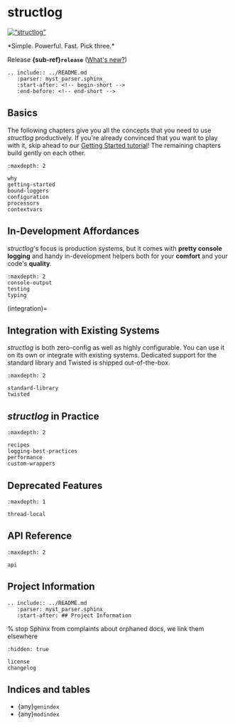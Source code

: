 # structlog

<p align=“center”>
   <a href=“https://www.structlog.org/“>
      <img src=“https://www.structlog.org/en/latest/_static/structlog_logo_transparent.png” width=“35%” alt=“structlog” />
   </a>
</p>

<p align=“center”>
 *Simple. Powerful. Fast. Pick three.*
</p> 

Release **{sub-ref}`release`**  ([What's new?](changelog))

```{eval-rst}
.. include:: ../README.md
   :parser: myst_parser.sphinx_
   :start-after: <!-- begin-short -->
   :end-before: <!-- end-short -->

```

## Basics

The following chapters give you all the concepts that you need to use *structlog* productively.
If you're already convinced that you want to play with it, skip ahead to our [Getting Started tutorial](getting-started.md)!
The remaining chapters build gently on each other.


```{toctree}
:maxdepth: 2

why
getting-started
bound-loggers
configuration
processors
contextvars
```


## In-Development Affordances

*structlog*'s focus is production systems, but it comes with **pretty console logging** and handy in-development helpers both for your **comfort** and your code's **quality**.

```{toctree}
:maxdepth: 2
console-output
testing
typing
```

(integration)=

## Integration with Existing Systems

*structlog* is both zero-config as well as highly configurable.
You can use it on its own or integrate with existing systems.
Dedicated support for the standard library and Twisted is shipped out-of-the-box.

```{toctree}
:maxdepth: 2

standard-library
twisted
```


## *structlog* in Practice

```{toctree}
:maxdepth: 2

recipes
logging-best-practices
performance
custom-wrappers
```


## Deprecated Features

```{toctree}
:maxdepth: 1

thread-local
```


## API Reference

```{toctree}
:maxdepth: 2

api
```


## Project Information

```{eval-rst}
.. include:: ../README.md
   :parser: myst_parser.sphinx_
   :start-after: ## Project Information

```

% stop Sphinx from complaints about orphaned docs, we link them elsewhere

```{toctree}
:hidden: true

license
changelog
```


## Indices and tables

- {any}`genindex`
- {any}`modindex`
